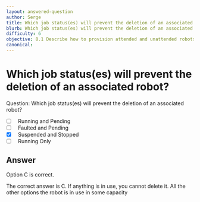 ```yaml
---
layout: answered-question
author: Serge
title: Which job status(es) will prevent the deletion of an associated robot?
blurb: Which job status(es) will prevent the deletion of an associated robot?
difficulty: 6
objective: 8.1 Describe how to provision attended and unattended robots to UiPath Orchestrator
canonical: 
---
```


<h1>Which job status(es) will prevent the deletion of an associated robot?</h1>

Question:  Which job status(es) will prevent the deletion of an associated robot?

 - [ ] &nbsp;  Running and Pending
 - [ ] &nbsp;  Faulted and Pending
 - [X] &nbsp;  Suspended and Stopped
 - [ ] &nbsp;  Running Only

## Answer

Option C is correct.

The correct answer is C.  If anything is in use, you cannot delete it.  All the other options the robot is in use in some capacity

